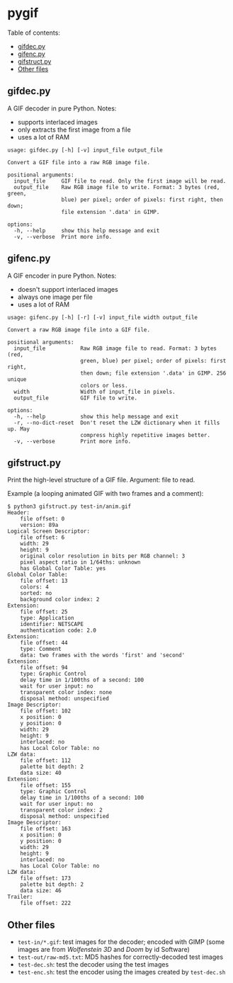# pygif

Table of contents:
* [gifdec.py](#gifdecpy)
* [gifenc.py](#gifencpy)
* [gifstruct.py](#gifstructpy)
* [Other files](#other-files)

## gifdec.py
A GIF decoder in pure Python. Notes:
* supports interlaced images
* only extracts the first image from a file
* uses a lot of RAM

```
usage: gifdec.py [-h] [-v] input_file output_file

Convert a GIF file into a raw RGB image file.

positional arguments:
  input_file     GIF file to read. Only the first image will be read.
  output_file    Raw RGB image file to write. Format: 3 bytes (red, green,
                 blue) per pixel; order of pixels: first right, then down;
                 file extension '.data' in GIMP.

options:
  -h, --help     show this help message and exit
  -v, --verbose  Print more info.
```

## gifenc.py
A GIF encoder in pure Python. Notes:
* doesn't support interlaced images
* always one image per file
* uses a lot of RAM

```
usage: gifenc.py [-h] [-r] [-v] input_file width output_file

Convert a raw RGB image file into a GIF file.

positional arguments:
  input_file           Raw RGB image file to read. Format: 3 bytes (red,
                       green, blue) per pixel; order of pixels: first right,
                       then down; file extension '.data' in GIMP. 256 unique
                       colors or less.
  width                Width of input_file in pixels.
  output_file          GIF file to write.

options:
  -h, --help           show this help message and exit
  -r, --no-dict-reset  Don't reset the LZW dictionary when it fills up. May
                       compress highly repetitive images better.
  -v, --verbose        Print more info.
```

## gifstruct.py
Print the high-level structure of a GIF file. Argument: file to read.

Example (a looping animated GIF with two frames and a comment):
```
$ python3 gifstruct.py test-in/anim.gif
Header:
    file offset: 0
    version: 89a
Logical Screen Descriptor:
    file offset: 6
    width: 29
    height: 9
    original color resolution in bits per RGB channel: 3
    pixel aspect ratio in 1/64ths: unknown
    has Global Color Table: yes
Global Color Table:
    file offset: 13
    colors: 4
    sorted: no
    background color index: 2
Extension:
    file offset: 25
    type: Application
    identifier: NETSCAPE
    authentication code: 2.0
Extension:
    file offset: 44
    type: Comment
    data: two frames with the words 'first' and 'second'
Extension:
    file offset: 94
    type: Graphic Control
    delay time in 1/100ths of a second: 100
    wait for user input: no
    transparent color index: none
    disposal method: unspecified
Image Descriptor:
    file offset: 102
    x position: 0
    y position: 0
    width: 29
    height: 9
    interlaced: no
    has Local Color Table: no
LZW data:
    file offset: 112
    palette bit depth: 2
    data size: 40
Extension:
    file offset: 155
    type: Graphic Control
    delay time in 1/100ths of a second: 100
    wait for user input: no
    transparent color index: 2
    disposal method: unspecified
Image Descriptor:
    file offset: 163
    x position: 0
    y position: 0
    width: 29
    height: 9
    interlaced: no
    has Local Color Table: no
LZW data:
    file offset: 173
    palette bit depth: 2
    data size: 46
Trailer:
    file offset: 222
```

## Other files
* `test-in/*.gif`: test images for the decoder; encoded with GIMP (some images are from *Wolfenstein 3D* and *Doom* by id Software)
* `test-out/raw-md5.txt`: MD5 hashes for correctly-decoded test images
* `test-dec.sh`: test the decoder using the test images
* `test-enc.sh`: test the encoder using the images created by `test-dec.sh`
